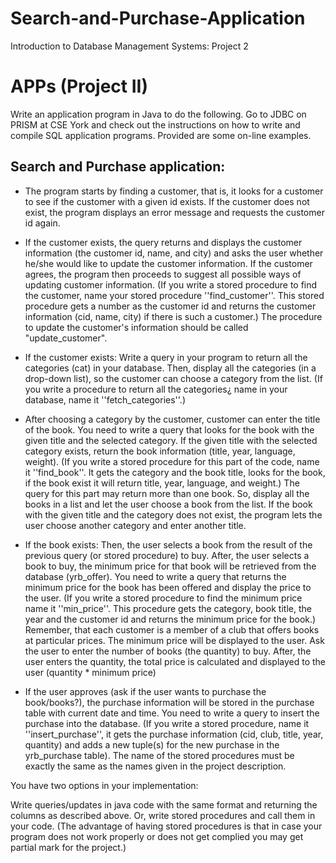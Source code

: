 # Search-and-Purchase-Application
Introduction to Database Management Systems: Project 2


# APPs (Project II)
Write an application program in Java to do the following. Go to JDBC on PRISM at CSE York and check out the instructions on how to write and compile SQL application programs. Provided are some on-line examples.

## Search and Purchase application:
- The program starts by finding a customer, that is, it looks for a customer to see if the customer with a given id exists.
  If the customer does not exist, the program displays an error message and requests the customer id again.

- If the customer exists, the query returns and displays the customer information (the customer id, name, and city) and asks the user whether he/she would like to update the customer information. If the customer agrees, the program then proceeds to suggest all possible ways of updating customer information.
(If you write a stored procedure to find the customer, name your stored procedure ''find_customer''. This stored procedure gets a number as the customer id and returns the customer information (cid, name, city) if there is such a customer.) The procedure to update the customer's information should be called "update_customer".

- If the customer exists:
Write a query in your program to return all the categories (cat) in your database. Then, display all the categories (in a drop-down list), so the customer can choose a category from the list. (If you write a procedure to return all the categories¿ name in your database, name it ''fetch_categories''.)

- After choosing a category by the customer, customer can enter the title of the book. You need to write a query that looks for the book with the given title and the selected category. If the given title with the selected category exists, return the book information (title, year, language, weight). (If you write a stored procedure for this part of the code, name it ''find_book''. It gets the category and the book title, looks for the book, if the book exist it will return title, year, language, and weight.) The query for this part may return more than one book. So, display all the books in a list and let the user choose a book from the list.
If the book with the given title and the category does not exist, the program lets the user choose another category and enter another title.

- If the book exists:
Then, the user selects a book from the result of the previous query (or stored procedure) to buy.
After, the user selects a book to buy, the minimum price for that book will be retrieved from the database (yrb_offer). You need to write a query that returns the minimum price for the book has been offered and display the price to the user. (If you write a stored procedure to find the minimum price name it ''min_price''. This procedure gets the category, book title, the year and the customer id and returns the minimum price for the book.) Remember, that each customer is a member of a club that offers books at particular prices.
The minimum price will be displayed to the user.
Ask the user to enter the number of books (the quantity) to buy. After, the user enters the quantity, the total price is calculated and displayed to the user (quantity * minimum price)

- If the user approves (ask if the user wants to purchase the book/books?), the purchase information will be stored in the purchase table with current date and time. You need to write a query to insert the purchase into the database. (If you write a stored procedure, name it ''insert_purchase'', it gets the purchase information (cid, club, title, year, quantity) and adds a new tuple(s) for the new purchase in the yrb_purchase table).
The name of the stored procedures must be exactly the same as the names given in the project description.

You have two options in your implementation:

Write queries/updates in java code with the same format and returning the columns as described above.
Or, write stored procedures and call them in your code. (The advantage of having stored procedures is that in case your program does not work properly or does not get complied you may get partial mark for the project.)
